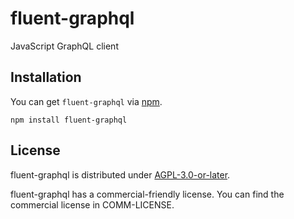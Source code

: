 # fluent-graphql

JavaScript GraphQL client

## Installation

You can get `fluent-graphql` via [npm](http://npmjs.com).

```
npm install fluent-graphql
```

## License

fluent-graphql is distributed under [AGPL-3.0-or-later](LICENSE). 

fluent-graphql has a commercial-friendly license. You can find the commercial license in COMM-LICENSE.
